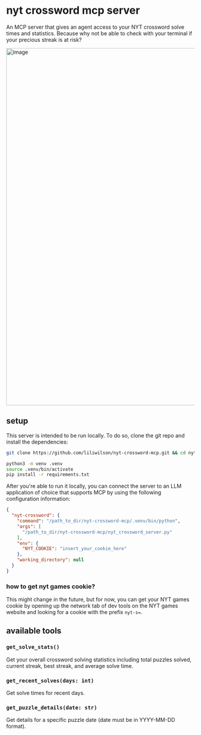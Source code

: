 # nyt crossword mcp server

An MCP server that gives an agent access to your NYT crossword solve times and statistics. Because why not be able to check with your terminal if your precious streak is at risk?

<img width="1520" height="955" alt="image" src="https://github.com/user-attachments/assets/a602ace7-4a3f-4703-b3a3-d18e1dd9e0b5" />


## setup

This server is intended to be run locally. To do so, clone the git repo and install the dependencies:

```bash
git clone https://github.com/liliwilson/nyt-crossword-mcp.git && cd nyt-crossword-mcp

python3 -m venv .venv
source .venv/bin/activate  
pip install -r requirements.txt

```
After you're able to run it locally, you can connect the server to an LLM application of choice that supports MCP by using the following configuration information:

```json
{
  "nyt-crossword": {
    "command": "/path_to_dir/nyt-crossword-mcp/.venv/bin/python",
    "args": [
      "/path_to_dir/nyt-crossword-mcp/nyt_crossword_server.py"
    ],
    "env": {
      "NYT_COOKIE": "insert_your_cookie_here"
    },
    "working_directory": null
  }
}
```


### how to get nyt games cookie?
This might change in the future, but for now, you can get your NYT games cookie by opening up the network tab of dev tools on the NYT games website and looking for a cookie with the prefix `nyt-s=`.

## available tools

### `get_solve_stats()`
Get your overall crossword solving statistics including total puzzles solved, current streak, best streak, and average solve time.
### `get_recent_solves(days: int)`
Get solve times for recent days.
### `get_puzzle_details(date: str)`
Get details for a specific puzzle date (date must be in YYYY-MM-DD format).
